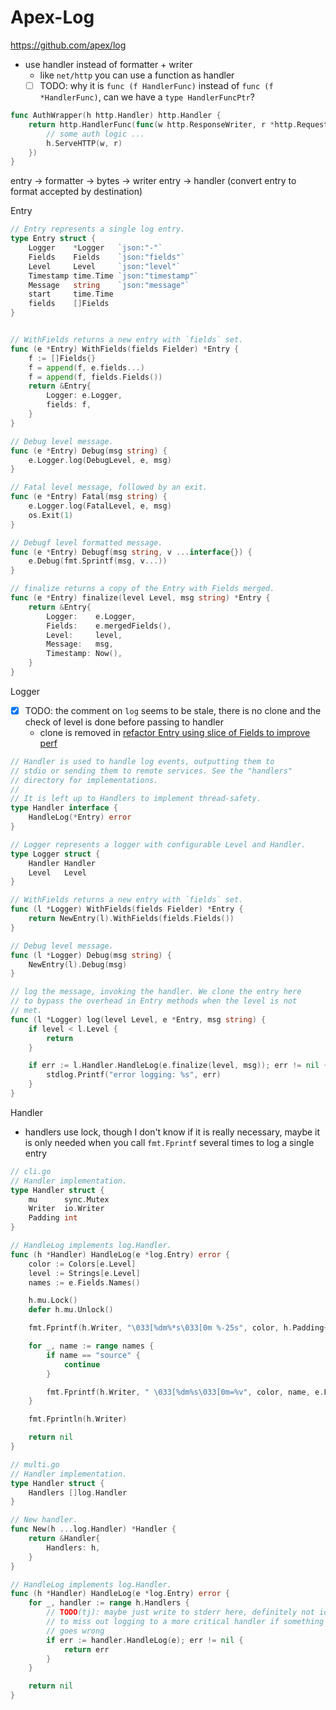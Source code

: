 # Apex-Log

https://github.com/apex/log

- use handler instead of formatter + writer
  - like `net/http` you can use a function as handler
  - [ ] TODO: why it is `func (f HandlerFunc)` instead of `func (f *HandlerFunc)`, can we have a `type HandlerFuncPtr`?

````go
func AuthWrapper(h http.Handler) http.Handler {
    return http.HandlerFunc(func(w http.ResponseWriter, r *http.Request) {
        // some auth logic ...
        h.ServeHTTP(w, r)
    })
}
````

entry -> formatter -> bytes -> writer
entry -> handler (convert entry to format accepted by destination)

Entry

````go
// Entry represents a single log entry.
type Entry struct {
	Logger    *Logger   `json:"-"`
	Fields    Fields    `json:"fields"`
	Level     Level     `json:"level"`
	Timestamp time.Time `json:"timestamp"`
	Message   string    `json:"message"`
	start     time.Time
	fields    []Fields
}


// WithFields returns a new entry with `fields` set.
func (e *Entry) WithFields(fields Fielder) *Entry {
	f := []Fields{}
	f = append(f, e.fields...)
	f = append(f, fields.Fields())
	return &Entry{
		Logger: e.Logger,
		fields: f,
	}
}

// Debug level message.
func (e *Entry) Debug(msg string) {
	e.Logger.log(DebugLevel, e, msg)
}

// Fatal level message, followed by an exit.
func (e *Entry) Fatal(msg string) {
	e.Logger.log(FatalLevel, e, msg)
	os.Exit(1)
}

// Debugf level formatted message.
func (e *Entry) Debugf(msg string, v ...interface{}) {
	e.Debug(fmt.Sprintf(msg, v...))
}

// finalize returns a copy of the Entry with Fields merged.
func (e *Entry) finalize(level Level, msg string) *Entry {
	return &Entry{
		Logger:    e.Logger,
		Fields:    e.mergedFields(),
		Level:     level,
		Message:   msg,
		Timestamp: Now(),
	}
}
````

Logger

- [x] TODO: the comment on `log` seems to be stale, there is no clone and the check of level is done before passing to handler
  - clone is removed in [refactor Entry using slice of Fields to improve perf](https://github.com/apex/log/commit/ae8aa5030551bd783ae9c82f281c50c2ec32ba4f)

````go
// Handler is used to handle log events, outputting them to
// stdio or sending them to remote services. See the "handlers"
// directory for implementations.
//
// It is left up to Handlers to implement thread-safety.
type Handler interface {
	HandleLog(*Entry) error
}

// Logger represents a logger with configurable Level and Handler.
type Logger struct {
	Handler Handler
	Level   Level
}

// WithFields returns a new entry with `fields` set.
func (l *Logger) WithFields(fields Fielder) *Entry {
	return NewEntry(l).WithFields(fields.Fields())
}

// Debug level message.
func (l *Logger) Debug(msg string) {
	NewEntry(l).Debug(msg)
}

// log the message, invoking the handler. We clone the entry here
// to bypass the overhead in Entry methods when the level is not
// met.
func (l *Logger) log(level Level, e *Entry, msg string) {
	if level < l.Level {
		return
	}

	if err := l.Handler.HandleLog(e.finalize(level, msg)); err != nil {
		stdlog.Printf("error logging: %s", err)
	}
}
````

Handler

- handlers use lock, though I don't know if it is really necessary, 
maybe it is only needed when you call `fmt.Fprintf` several times to log a single entry

````go
// cli.go
// Handler implementation.
type Handler struct {
	mu      sync.Mutex
	Writer  io.Writer
	Padding int
}

// HandleLog implements log.Handler.
func (h *Handler) HandleLog(e *log.Entry) error {
	color := Colors[e.Level]
	level := Strings[e.Level]
	names := e.Fields.Names()

	h.mu.Lock()
	defer h.mu.Unlock()

	fmt.Fprintf(h.Writer, "\033[%dm%*s\033[0m %-25s", color, h.Padding+1, level, e.Message)

	for _, name := range names {
		if name == "source" {
			continue
		}

		fmt.Fprintf(h.Writer, " \033[%dm%s\033[0m=%v", color, name, e.Fields.Get(name))
	}

	fmt.Fprintln(h.Writer)

	return nil
}
````

````go
// multi.go
// Handler implementation.
type Handler struct {
	Handlers []log.Handler
}

// New handler.
func New(h ...log.Handler) *Handler {
	return &Handler{
		Handlers: h,
	}
}

// HandleLog implements log.Handler.
func (h *Handler) HandleLog(e *log.Entry) error {
	for _, handler := range h.Handlers {
		// TODO(tj): maybe just write to stderr here, definitely not ideal
		// to miss out logging to a more critical handler if something
		// goes wrong
		if err := handler.HandleLog(e); err != nil {
			return err
		}
	}

	return nil
}
````